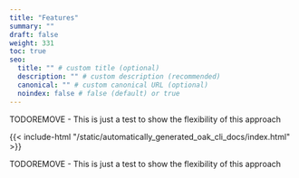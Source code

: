 ```yaml
---
title: "Features"
summary: ""
draft: false
weight: 331
toc: true
seo:
  title: "" # custom title (optional)
  description: "" # custom description (recommended)
  canonical: "" # custom canonical URL (optional)
  noindex: false # false (default) or true
---
```


TODOREMOVE - This is just a test to show the flexibility of this approach

{{< include-html "/static/automatically_generated_oak_cli_docs/index.html" >}}

TODOREMOVE - This is just a test to show the flexibility of this approach
